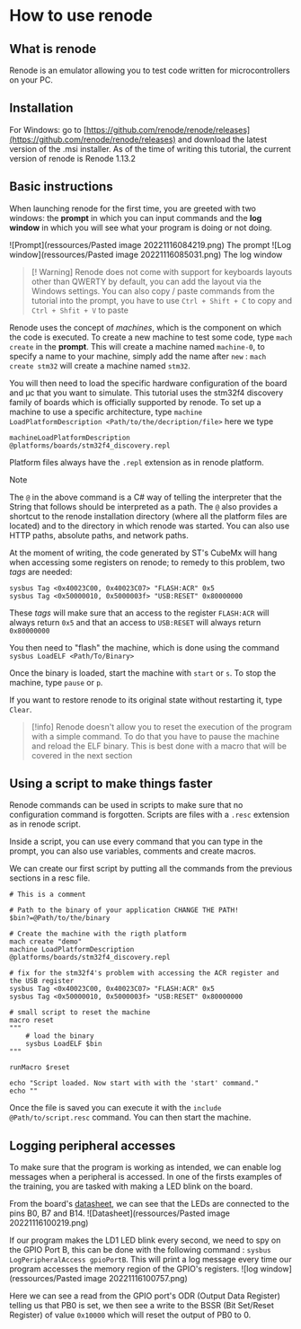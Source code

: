 
# How to use renode

## What is renode

Renode is an emulator allowing you to test code written for microcontrollers on your PC.

## Installation

For Windows:  go to [https://github.com/renode/renode/releases](https://github.com/renode/renode/releases) and download the latest version of the .msi installer.
As of the time of writing this tutorial, the current version of renode is Renode 1.13.2

## Basic instructions

When launching renode for the first time, you are greeted with two windows: the **prompt** in which you can input commands and the **log window** in which you will see what your program is doing or not doing.

![Prompt](ressources/Pasted image 20221116084219.png)
The prompt
![Log window](ressources/Pasted image 20221116085031.png)
The log window


>[! Warning]
> Renode does not come with support for keyboards layouts other than QWERTY by default, you can add the layout via the Windows settings. You can also copy / paste commands from the tutorial into the prompt, you have to use `Ctrl + Shift + C` to copy and `Ctrl + Shfit + V` to paste

Renode uses the concept of *machines*, which is the component on which the code is executed. To create a new machine to test some code, type `mach create` in the **prompt**. This will create a machine named ``machine-0``, to specify a name to your machine, simply add the name after  `new` : `mach create stm32`  will create a machine named `stm32`.

You will then need to load the specific hardware configuration of the board and µc that you want to simulate. This tutorial uses the stm32f4 discovery family of boards which is officially supported by renode. To set up a machine to use a specific architecture, type `machine LoadPlatformDescription <Path/to/the/decription/file>` here we type 
```
machineLoadPlatformDescription @platforms/boards/stm32f4_discovery.repl
```

Platform files always have the `.repl` extension as in renode platform.

>[!note]
>The `@` in the above command is a C# way of telling the interpreter that the String that follows should be interpreted as a path. The `@` also provides a shortcut to the renode installation directory (where all the platform files are located) and to the directory in which renode was started. You can also use HTTP paths, absolute paths, and network paths.

At the moment of writing, the code generated by ST's CubeMx will hang when accessing some registers on renode; to remedy to this problem, two *tags* are needed:
```
sysbus Tag <0x40023C00, 0x40023C07> "FLASH:ACR" 0x5
sysbus Tag <0x50000010, 0x5000003f> "USB:RESET" 0x80000000
```
These *tags* will make sure that an access to the register `FLASH:ACR` will always return `0x5` and that an access to `USB:RESET` will always return `0x80000000`

You then need to "flash" the machine, which is done using the command `sysbus LoadELF <Path/To/Binary>`

Once the binary is loaded, start the machine with `start` or `s`.
To stop the machine, type `pause` or `p`.

If you want to restore renode to its original state without restarting it, type `Clear`.

> [!info]
> Renode doesn't allow you to reset the execution of the program with a simple command. To do that you have to pause the machine and reload the ELF binary.
> This is best done with a macro that will be covered in the next section 

## Using a script to make things faster

Renode commands can be used in scripts to make sure that no configuration command is forgotten. Scripts are files with a `.resc` extension as in renode script.

Inside a script, you can use every command that you can type in the prompt, you can also use variables, comments and create macros.

We can create our first script by putting all the commands from the previous sections in a resc file.

```
# This is a comment

# Path to the binary of your application CHANGE THE PATH!
$bin?=@Path/to/the/binary

# Create the machine with the rigth platform
mach create "demo"
machine LoadPlatformDescription @platforms/boards/stm32f4_discovery.repl

# fix for the stm32f4's problem with accessing the ACR register and the USB register
sysbus Tag <0x40023C00, 0x40023C07> "FLASH:ACR" 0x5
sysbus Tag <0x50000010, 0x5000003f> "USB:RESET" 0x80000000

# small script to reset the machine
macro reset
"""
    # load the binary
    sysbus LoadELF $bin
"""

runMacro $reset

echo "Script loaded. Now start with with the 'start' command."
echo ""

```

Once the file is saved you can execute it with the `include @Path/to/script.resc` command. You can then start the machine.

## Logging peripheral accesses

To make sure that the program is working as intended, we can enable log messages when a peripheral is accessed. In one of the firsts examples of the training, you are tasked with making a LED blink on the board.

From the board's [datasheet](https://www.st.com/resource/en/user_manual/um1974-stm32-nucleo144-boards-mb1137-stmicroelectronics.pdf), we can see that the LEDs are connected to the pins B0, B7 and B14.
![Datasheet](ressources/Pasted image 20221116100219.png)

If our program makes the LD1 LED blink every second, we need to spy on the GPIO Port B, this can be done with the following command : `sysbus LogPeripheralAccess gpioPortB`. This will print a log message every time our program accesses the memory region of the GPIO's registers.
![log window](ressources/Pasted image 20221116100757.png)

Here we can see a read from the GPIO port's ODR (Output Data Register) telling us that PB0 is set, we then see a write to the BSSR (Bit Set/Reset Register) of value `0x10000` which will reset the output of PB0 to 0.
